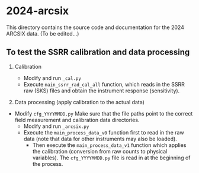# 2024-arcsix

This directory contains the source code and documentation for the 2024 ARCSIX data. (To be edited...)

## To test the SSRR calibration and data processing

1. Calibration

    - Modify and run `_cal.py`
    - Execute `main_ssrr_rad_cal_all` function, which reads in the SSRR raw (SKS) files and obtain the instrument response (sensitivity).

2. Data processing (apply calibration to the actual data)
- Modify `cfg_YYYYMMDD.py`
Make sure that the file paths point to the correct field measurement and calibration data directories.
    - Modify and run `_arcsix.py`
    - Execute the `main_process_data_v0` function first to read in the raw data (note that data for other instruments may also be loaded).
      - Then execute the `main_process_data_v1` function which applies the calibration (conversion from raw counts to physical variables). The `cfg_YYYYMMDD.py` file is read in at the beginning of the process.